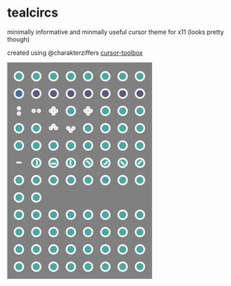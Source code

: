 # tealcircs
minimally informative and minmally useful cursor theme for x11 (looks pretty though)

created using @charakterziffers [cursor-toolbox](https://github.com/charakterziffer/cursor-toolbox)

![](theme.png "tealcircs theme")
